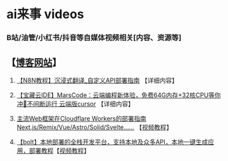 # ai来事 videos

### B站/油管/小红书/抖音等自媒体视频相关[内容、资源等]

## 【[博客网站](/)】

1. [【N8N教程】沉浸式翻译_自定义API部署指南](./md/1.md) 【详细内容】

2. [【宝藏云IDE】MarsCode：云端编程新体验，免费64G内存+32核CPU等你冲🚀不间断运行 云端版cursor](./md/2.md) 【详细内容】

3. [主流Web框架在Cloudflare Workers的部署指南 Next.js/Remix/Vue/Astro/Solid/Svelte……](./md/3.md) 【[视频教程](https://www.bilibili.com/video/BV1sFSqYGEem/)】

7. [【bolt】本地部署的全栈开发平台，支持本地及众多API，本地一键生成应用，部署教程](./md/7.md)【[视频教程](https://www.bilibili.com/video/BV1V1DHYJE6h/)】

